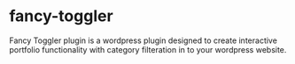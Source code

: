 # fancy-toggler
Fancy Toggler plugin is a wordpress plugin designed to create interactive portfolio functionality with category filteration in to your wordpress website.
